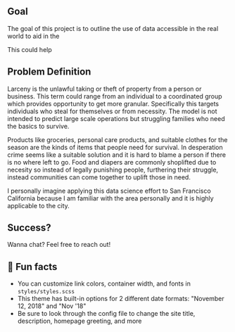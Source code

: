 ---
---

## Goal

The goal of this project is to outline the use of data accessible in the real world to aid in the 

This could help 

## Problem Definition

Larceny is the unlawful taking or theft of property from a person or business. This term could range from an individual to a coordinated group which provides opportunity to get more granular. Specifically this targets individuals who steal for themselves or from necessity. The model is not intended to predict large scale operations but struggling families who need the basics to survive. 

Products like groceries, personal care products, and suitable clothes for the season are the kinds of items that people need for survival. In desperation crime seems like a suitable solution and it is hard to blame a person if there is no where left to go. Food and diapers are commonly shoplifted due to necesity so instead of legally punishing people, furthering their struggle, instead communities can come together to uplift those in need.

I personally imagine applying this data science effort to San Francisco California because I am familiar with the area personally and it is highly applicable to the city. 

## Success?

Wanna chat? Feel free to reach out!


## 📠 Fun facts

- You can customize link colors, container width, and fonts in `styles/styles.scss`
- This theme has built-in options for 2 different date formats: "November 12, 2018" and "Nov '18"
- Be sure to look through the config file to change the site title, description, homepage greeting, and more